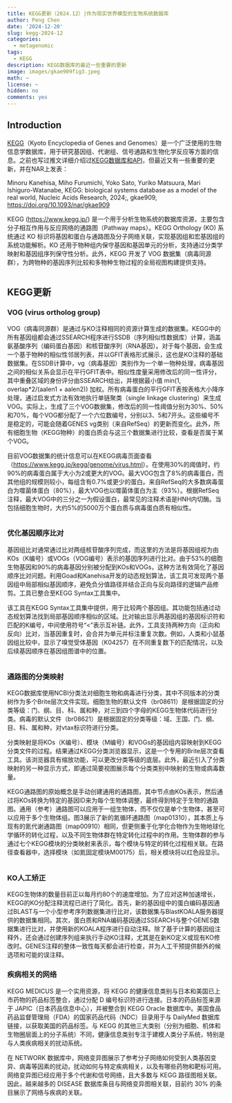 ```yaml
---
title: KEGG更新（2024.12）|作为现实世界模型的生物系统数据库
author: Peng Chen
date: '2024-12-20'
slug: kegg-2024-12
categories:
  - metagenomic
tags:
  - KEGG
description: KEGG数据库的最近一些重要的更新
image: images/gkae909fig3.jpeg
math: ~
license: ~
hidden: no
comments: yes
---
```


## Introduction

[KEGG](https://www.genome.jp/kegg/)（Kyoto Encyclopedia of Genes and Genomes）是一个广泛使用的生物信息学数据库，用于研究基因组、代谢组、信号通路和生物化学反应等方面的信息。之前也写过推文详细介绍过[KEGG数据库和API](../kegg-api/)，但最近又有一些重要的更新，并在NAR上发表：

Minoru Kanehisa, Miho Furumichi, Yoko Sato, Yuriko Matsuura, Mari Ishiguro-Watanabe, KEGG: biological systems database as a model of the real world, Nucleic Acids Research, 2024;, gkae909, https://doi.org/10.1093/nar/gkae909

KEGG (https://www.kegg.jp/) 是一个用于分析生物系统的数据库资源，主要包含分子相互作用与反应网络的通路图（Pathway maps）。KEGG Orthology (KO) 系统通过 KO 标识将基因和蛋白与通路图及分子网络关联，实现基因组和宏基因组的系统功能解析。KO 还用于物种组内保守基因和基因单元的分析，支持通过分类学映射和基因组序列保守性分析。此外，KEGG 开发了 VOG 数据集（病毒同源群），为跨物种的基因序列比较和多物种生物过程的全局视图构建提供支持。

<img src="images/kegg.jpeg" title=""/>

## KEGG更新

### VOG (virus ortholog group)

VOG（病毒同源群）是通过与KO注释相同的资源计算生成的数据集。KEGG中的所有基因组都会通过SSEARCH程序进行SSDB（序列相似性数据库）计算，涵盖氨基酸序列（编码蛋白基因）和核苷酸序列（RNA基因）。对于每个基因，会生成一个基于物种的相似性邻居列表，并以GFIT表格形式展示，这也是KO注释的基础数据集。在SSDB计算中，vg（病毒基因）类别作为一个单一物种处理，病毒基因之间的相似关系会显示在平行GFIT表中。相似性度量采用修改后的同一性评分，其中重叠区域的身份评分由SSEARCH给出，并根据最小值 min(1, overlap*2/(aalen1 + aalen2)) 加权。所有病毒蛋白的平行GFIT表按表格大小降序处理，通过启发式方法有效地执行单链聚类（single linkage clustering）来生成VOG。实际上，生成了三个VOG数据集，修改后的同一性阈值分别为30%、50%和70%，每个VOG都分配了一个六位数编号，分别以3、5和7开头。这些编号不是稳定的，可能会随着GENES vg类别（来自RefSeq）的更新而变化。此外，所有细胞生物（KEGG物种）的蛋白质会与这三个数据集进行比较，查看是否属于某个VOG。

目前VOG数据集的统计信息可以在KEGG病毒页面查看（<https://www.kegg.jp/kegg/genome/virus.html>）。在使用30%的阈值时，约90%的病毒蛋白属于大小为2或更大的VOG。最大VOG包含了8%的病毒蛋白，而其他组的规模则较小，每组含有0.7%或更少的蛋白。来自RefSeq的大多数病毒蛋白为噬菌体蛋白（80%），最大VOG也以噬菌体蛋白为主（93%）。根据RefSeq注释，最大VOG中的三分之一为假设蛋白，最常见的注释术语是HNH内切酶。当包括细胞生物时，大约5%的5000万个蛋白质与病毒蛋白质有相似性。

<img src="images/virus.png" title=""/>

### 优化基因顺序比对

基因组比对通常通过比对两组核苷酸序列完成，而这里的方法是将基因组视为由KOs（K编号）或VOGs（VOG编号）表示的基因序列进行比对。由于53%的细胞生物基因和90%的病毒基因分别被分配到KOs和VOGs，这种方法有效简化了基因顺序比对问题。利用Goad和Kanehisa开发的动态规划算法，该工具可发现两个基因组中局部相似基因顺序，避免负分值路径并结合正向与反向路径的逻辑产品修剪。工具已整合至KEGG Syntax工具集中。

该工具在KEGG Syntax工具集中提供，用于比较两个基因组。其功能包括通过动态规划算法找到局部基因顺序相似的区域。比对输出显示两基因组的基因标识符和匹配的K编号，中间使用符号“<”表示互补链。此外，工具支持两种方向（正向和反向）比对，当基因重复时，会合并为单元并标注重复次数。例如，人类和小鼠基因组比较中，显示了嗅觉受体基因（K04257）在不同重复数下的匹配情况，以及后续基因顺序在基因组图谱中的位置。

<img src="images/gkae909fig2.jpeg" title=""/>

### 通路图的分类映射

KEGG数据库使用NCBI分类法对细胞生物和病毒进行分类，其中不同版本的分类树作为多个Brite层次文件实现。细胞生物的默认文件（br08611）是根据固定的分类等级：门、纲、目、科、属和种，对三到四个字母的KEGG生物体代码进行分类。病毒的默认文件（br08621）是根据固定的分类等级：域、王国、门、纲、目、科、属和种，对vtax标识符进行分类。

分类映射是将KOs（K编号）、模块（M编号）和VOGs的基因组内容映射到KEGG分类文件的过程。结果通过KEGG分类浏览器显示，这是一个专用的Brite层次查看工具。该浏览器具有缩放功能，可以更改分类等级的底层。此外，最近引入了分类映射的另一种显示方式，即通过简要视图展示每个分类类别中映射的生物或病毒数量。

KEGG通路图的原始概念是手动创建通用的通路图，其中节点由KOs表示，然后通过将KOs转换为特定的基因ID来为每个生物体调整，最终得到特定于生物的通路图。通用（参考）通路图可以应用于一组生物体，而不仅仅是单个生物体，甚至可以应用于多个生物体组。图3展示了新的氮循环通路图（map01310），其本质上与现有的氮代谢通路图（map00910）相同，但更侧重于化学化合物作为生物地球化学循环的转化过程，以及不同生物体群在特定转化过程中的作用。生物体群的参与通过七个KEGG模块的分类映射来表示，每个模块与特定的转化过程相关联。在路径查看器中，选择模块（如氮固定模块M00175）后，相关模块将以红色段显示。

<img src="images/gkae909fig3.jpeg" title=""/>

### KO人工矫正

KEGG生物体的数量目前正以每月约80个的速度增加。为了应对这种加速增长，KEGG的KO分配注释流程已进行了简化。首先，新的基因组中的蛋白编码基因通过BLAST与一个小型参考序列数据集进行比对，该数据集与BlastKOALA服务器提供的数据集相同。其次，蛋白质和RNA编码基因通过SSEARCH与整个GENES数据集进行比对，并使用新的KOALA程序进行自动注释。除了基于计算的基因组注释外，还会通过创建序列组来执行手动KO注释，尤其是在新KO定义或现有KO修改时。GENES注释的整体一致性每天都会进行检查，并为人工干预提供额外的候选项和可能的误注释。

### 疾病相关的网络

KEGG MEDICUS 是一个实用资源，将 KEGG 的健康信息类别与日本和美国已上市药物的药品标签整合，通过分配 D 编号标识符进行连接。日本的药品标签来源于 JAPIC（日本药品信息中心），并被整合到 KEGG Oracle 数据库中。美国食品药品监督管理局（FDA）的国家药品代码（NDC）目录用于与 DailyMed 数据库链接，以获取美国的药品标签。与 KEGG 的其他三大类别（分别为细胞、机体和生物圈层面上的分子系统）不同，健康信息类别专注于建模人类分子系统，特别是与人类疾病相关的扰动系统。

在 NETWORK 数据库中，网络变异图展示了参考分子网络如何受到人类基因变异、病毒等因素的扰动，扰动如何与特定疾病相关，以及有哪些药物和靶标可用。网络变异图已经应用于多个代谢和信号网络，且大多数与 KEGG 路径图相关联。因此，越来越多的 DISEASE 数据库条目与网络变异图相关联，目前约 30% 的条目展示了网络与疾病的关联。
